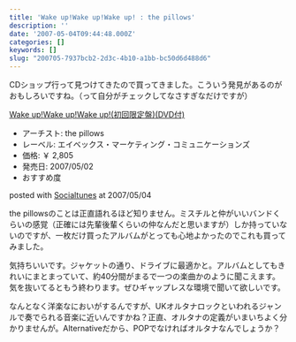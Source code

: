 ```yaml
---
title: 'Wake up!Wake up!Wake up! : the pillows'
description: ''
date: '2007-05-04T09:44:48.000Z'
categories: []
keywords: []
slug: "200705-7937bcb2-2d3c-4b10-a1bb-bc50d6d488d6"
---
```

CDショップ行って見つけてきたので買ってきました。こういう発見があるのがおもしろいですね。（って自分がチェックしてなさすぎなだけですが）

[Wake up!Wake up!Wake up!(初回限定盤)(DVD付)](http://www.amazon.co.jp/exec/obidos/ASIN/B000O5B12C/mrchildrenonl-22/ref=nosim "Wake up!Wake up!Wake up!(初回限定盤)(DVD付)")

*   アーチスト: the pillows
*   レーベル: エイベックス・マーケティング・コミュニケーションズ
*   価格: ￥ 2,805
*   発売日: 2007/05/02
*   おすすめ度

posted with [Socialtunes](http://socialtunes.net) at 2007/05/04

the pillowsのことは正直語れるほど知りません。ミスチルと仲がいいバンドくらいの感覚（正確には先輩後輩くらいの仲なんだと思いますが）しか持っていないのですが、一枚だけ買ったアルバムがとっても心地よかったのでこれも買ってみました。

気持ちいいです。ジャケットの通り、ドライブに最適かと。アルバムとしてもきれいにまとまっていて、約40分間がまるで一つの楽曲かのように聞こえます。気を抜いてるともう終わります。ぜひギャップレスな環境で聞いて欲しいです。

なんとなく洋楽なにおいがするんですが、UKオルタナロックといわれるジャンルで奏でられる音楽に近いんですかね？正直、オルタナの定義がいまいちよく分かりませんが。Alternativeだから、POPでなければオルタナなんでしょうか？